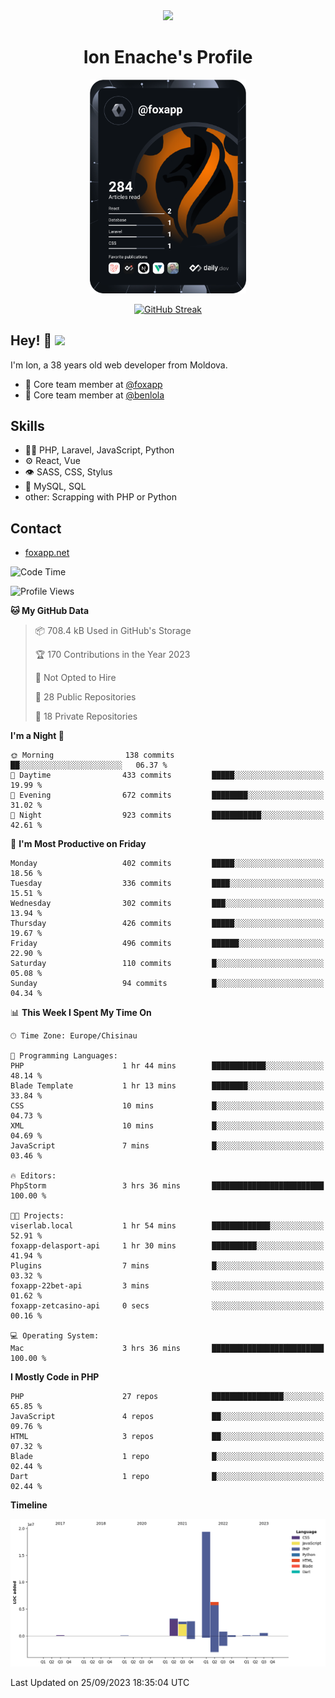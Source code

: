 <div id="header" align="center">
  <img src="https://media.giphy.com/media/M9gbBd9nbDrOTu1Mqx/giphy.gif" width="100"/>
	<h1>Ion Enache's Profile</h1>
</div>
<div align="center">
	<a href="https://app.daily.dev/foxapp"><img src="https://github.com/foxapp/foxapp/blob/master/devcard.svg" width="250" alt="Ion Enache's Dev Card"/></a>
</div>


<div align="center">
	
[![GitHub Streak](http://github-readme-streak-stats.herokuapp.com?user=foxapp&hide_border=true&date_format=M%20j%5B%2C%20Y%5D)](https://git.io/streak-stats)
	
</div>


## Hey! 👋 <img src="https://media.giphy.com/media/hvRJCLFzcasrR4ia7z/giphy.gif" width="30px"/>
I'm Ion, a 38 years old web developer from Moldova.


- 👥 Core team member at [@foxapp](https://github.com/foxapp)
- 👥 Core team member at [@benlola](https://github.com/benlola)

## Skills
- 👨‍💻 PHP, Laravel, JavaScript, Python
- ⚙️ React, Vue
- 👁️ SASS, CSS, Stylus
- 💽 MySQL, SQL
- other: Scrapping with PHP or Python

## Contact
- [foxapp.net](https://www.foxapp.net)

<!--START_SECTION:waka-->
![Code Time](http://img.shields.io/badge/Code%20Time-1%2C512%20hrs%2059%20mins-blue)

![Profile Views](http://img.shields.io/badge/Profile%20Views-0-blue)

**🐱 My GitHub Data** 

> 📦 708.4 kB Used in GitHub's Storage 
 > 
> 🏆 170 Contributions in the Year 2023
 > 
> 🚫 Not Opted to Hire
 > 
> 📜 28 Public Repositories 
 > 
> 🔑 18 Private Repositories 
 > 
**I'm a Night 🦉** 

```text
🌞 Morning                138 commits         ██░░░░░░░░░░░░░░░░░░░░░░░   06.37 % 
🌆 Daytime                433 commits         █████░░░░░░░░░░░░░░░░░░░░   19.99 % 
🌃 Evening                672 commits         ████████░░░░░░░░░░░░░░░░░   31.02 % 
🌙 Night                  923 commits         ███████████░░░░░░░░░░░░░░   42.61 % 
```
📅 **I'm Most Productive on Friday** 

```text
Monday                   402 commits         █████░░░░░░░░░░░░░░░░░░░░   18.56 % 
Tuesday                  336 commits         ████░░░░░░░░░░░░░░░░░░░░░   15.51 % 
Wednesday                302 commits         ███░░░░░░░░░░░░░░░░░░░░░░   13.94 % 
Thursday                 426 commits         █████░░░░░░░░░░░░░░░░░░░░   19.67 % 
Friday                   496 commits         ██████░░░░░░░░░░░░░░░░░░░   22.90 % 
Saturday                 110 commits         █░░░░░░░░░░░░░░░░░░░░░░░░   05.08 % 
Sunday                   94 commits          █░░░░░░░░░░░░░░░░░░░░░░░░   04.34 % 
```


📊 **This Week I Spent My Time On** 

```text
🕑︎ Time Zone: Europe/Chisinau

💬 Programming Languages: 
PHP                      1 hr 44 mins        ████████████░░░░░░░░░░░░░   48.14 % 
Blade Template           1 hr 13 mins        ████████░░░░░░░░░░░░░░░░░   33.84 % 
CSS                      10 mins             █░░░░░░░░░░░░░░░░░░░░░░░░   04.73 % 
XML                      10 mins             █░░░░░░░░░░░░░░░░░░░░░░░░   04.69 % 
JavaScript               7 mins              █░░░░░░░░░░░░░░░░░░░░░░░░   03.46 % 

🔥 Editors: 
PhpStorm                 3 hrs 36 mins       █████████████████████████   100.00 % 

🐱‍💻 Projects: 
viserlab.local           1 hr 54 mins        █████████████░░░░░░░░░░░░   52.91 % 
foxapp-delasport-api     1 hr 30 mins        ██████████░░░░░░░░░░░░░░░   41.94 % 
Plugins                  7 mins              █░░░░░░░░░░░░░░░░░░░░░░░░   03.32 % 
foxapp-22bet-api         3 mins              ░░░░░░░░░░░░░░░░░░░░░░░░░   01.62 % 
foxapp-zetcasino-api     0 secs              ░░░░░░░░░░░░░░░░░░░░░░░░░   00.16 % 

💻 Operating System: 
Mac                      3 hrs 36 mins       █████████████████████████   100.00 % 
```

**I Mostly Code in PHP** 

```text
PHP                      27 repos            ████████████████░░░░░░░░░   65.85 % 
JavaScript               4 repos             ██░░░░░░░░░░░░░░░░░░░░░░░   09.76 % 
HTML                     3 repos             ██░░░░░░░░░░░░░░░░░░░░░░░   07.32 % 
Blade                    1 repo              █░░░░░░░░░░░░░░░░░░░░░░░░   02.44 % 
Dart                     1 repo              █░░░░░░░░░░░░░░░░░░░░░░░░   02.44 % 
```



**Timeline**

![Lines of Code chart](https://raw.githubusercontent.com/foxapp/foxapp/master/assets/bar_graph.png)


 Last Updated on 25/09/2023 18:35:04 UTC
<!--END_SECTION:waka-->
